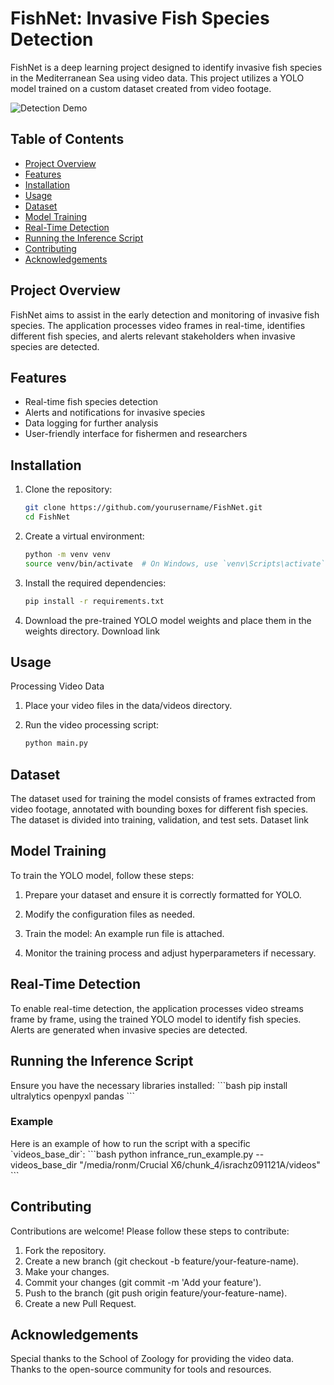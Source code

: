 # FishNet: Invasive Fish Species Detection

FishNet is a deep learning project designed to identify invasive fish species in the Mediterranean Sea using video data. This project utilizes a YOLO model trained on a custom dataset created from video footage.

![Detection Demo](Images/DetectionGif.gif)

## Table of Contents
- [Project Overview](#project-overview)
- [Features](#features)
- [Installation](#installation)
- [Usage](#usage)
- [Dataset](#dataset)
- [Model Training](#model-training)
- [Real-Time Detection](#real-time-detection)
- [Running the Inference Script](#running-the-inference-script)
- [Contributing](#contributing)
- [Acknowledgements](#acknowledgements)

## Project Overview
FishNet aims to assist in the early detection and monitoring of invasive fish species. The application processes video frames in real-time, identifies different fish species, and alerts relevant stakeholders when invasive species are detected.

## Features
- Real-time fish species detection
- Alerts and notifications for invasive species
- Data logging for further analysis
- User-friendly interface for fishermen and researchers

## Installation
1. Clone the repository:
   ```bash
   git clone https://github.com/yourusername/FishNet.git
   cd FishNet
   
2. Create a virtual environment:
   ```bash
   python -m venv venv
   source venv/bin/activate  # On Windows, use `venv\Scripts\activate`

4. Install the required dependencies:
   ```bash
   pip install -r requirements.txt

6. Download the pre-trained YOLO model weights and place them in the weights directory. Download link

## Usage
Processing Video Data
1. Place your video files in the data/videos directory.

2. Run the video processing script:
   ```bash
   python main.py


## Dataset
The dataset used for training the model consists of frames extracted from video footage, annotated with bounding boxes for different fish species. The dataset is divided into training, validation, and test sets. Dataset link


## Model Training
To train the YOLO model, follow these steps:

1. Prepare your dataset and ensure it is correctly formatted for YOLO.

2. Modify the configuration files as needed.

3. Train the model: An example run file is attached.

4. Monitor the training process and adjust hyperparameters if necessary.

## Real-Time Detection
To enable real-time detection, the application processes video streams frame by frame, using the trained YOLO model to identify fish species. Alerts are generated when invasive species are detected.

## Running the Inference Script
Ensure you have the necessary libraries installed:
\`\`\`bash
pip install ultralytics openpyxl pandas
\`\`\`

### Example
Here is an example of how to run the script with a specific \`videos_base_dir\`:
\`\`\`bash
python infrance_run_example.py --videos_base_dir "/media/ronm/Crucial X6/chunk_4/israchz091121A/videos"
\`\`\`

## Contributing
Contributions are welcome! Please follow these steps to contribute:

1. Fork the repository.
2. Create a new branch (git checkout -b feature/your-feature-name).
3. Make your changes.
4. Commit your changes (git commit -m 'Add your feature').
5. Push to the branch (git push origin feature/your-feature-name).
6. Create a new Pull Request.

## Acknowledgements
Special thanks to the School of Zoology for providing the video data.
Thanks to the open-source community for tools and resources.







